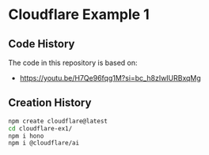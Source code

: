 # Cloudflare Example 1

## Code History

The code in this repository is based on:

- https://youtu.be/H7Qe96fqg1M?si=bc_h8zIwIURBxqMg

## Creation History

```bash
npm create cloudflare@latest
cd cloudflare-ex1/
npm i hono
npm i @cloudflare/ai
```
